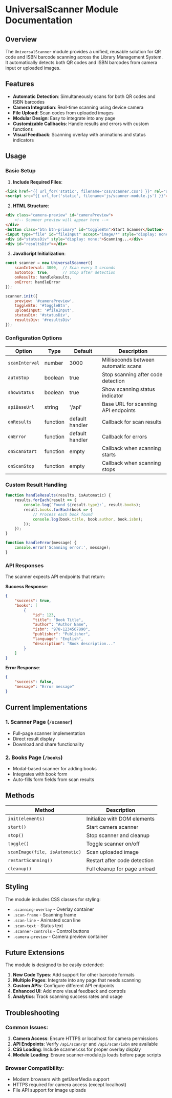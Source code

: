 # UniversalScanner Module Documentation

## Overview
The `UniversalScanner` module provides a unified, reusable solution for QR code and ISBN barcode scanning across the Library Management System. It automatically detects both QR codes and ISBN barcodes from camera input or uploaded images.

## Features
- **Automatic Detection**: Simultaneously scans for both QR codes and ISBN barcodes
- **Camera Integration**: Real-time scanning using device camera
- **File Upload**: Scan codes from uploaded images
- **Modular Design**: Easy to integrate into any page
- **Customizable Callbacks**: Handle results and errors with custom functions
- **Visual Feedback**: Scanning overlay with animations and status indicators

## Usage

### Basic Setup

1. **Include Required Files**:
```html
<link href="{{ url_for('static', filename='css/scanner.css') }}" rel="stylesheet">
<script src="{{ url_for('static', filename='js/scanner-module.js') }}"></script>
```

2. **HTML Structure**:
```html
<div class="camera-preview" id="cameraPreview">
    <!-- Scanner preview will appear here -->
</div>
<button class="btn btn-primary" id="toggleBtn">Start Scanner</button>
<input type="file" id="fileInput" accept="image/*" style="display: none;">
<div id="statusDiv" style="display: none;">Scanning...</div>
<div id="resultsDiv"></div>
```

3. **JavaScript Initialization**:
```javascript
const scanner = new UniversalScanner({
    scanInterval: 3000,  // Scan every 3 seconds
    autoStop: true,      // Stop after detection
    onResults: handleResults,
    onError: handleError
});

scanner.init({
    preview: '#cameraPreview',
    toggleBtn: '#toggleBtn',
    uploadInput: '#fileInput',
    statusDiv: '#statusDiv',
    resultsDiv: '#resultsDiv'
});
```

### Configuration Options

| Option | Type | Default | Description |
|--------|------|---------|-------------|
| `scanInterval` | number | 3000 | Milliseconds between automatic scans |
| `autoStop` | boolean | true | Stop scanning after code detection |
| `showStatus` | boolean | true | Show scanning status indicator |
| `apiBaseUrl` | string | '/api' | Base URL for scanning API endpoints |
| `onResults` | function | default handler | Callback for scan results |
| `onError` | function | default handler | Callback for errors |
| `onScanStart` | function | empty | Callback when scanning starts |
| `onScanStop` | function | empty | Callback when scanning stops |

### Custom Result Handling

```javascript
function handleResults(results, isAutomatic) {
    results.forEach(result => {
        console.log(`Found ${result.type}:`, result.books);
        result.books.forEach(book => {
            // Process each book found
            console.log(book.title, book.author, book.isbn);
        });
    });
}

function handleError(message) {
    console.error('Scanning error:', message);
}
```

### API Responses

The scanner expects API endpoints that return:

**Success Response**:
```json
{
    "success": true,
    "books": [
        {
            "id": 123,
            "title": "Book Title",
            "author": "Author Name",
            "isbn": "978-1234567890",
            "publisher": "Publisher",
            "language": "English",
            "description": "Book description..."
        }
    ]
}
```

**Error Response**:
```json
{
    "success": false,
    "message": "Error message"
}
```

## Current Implementations

### 1. Scanner Page (`/scanner`)
- Full-page scanner implementation
- Direct result display
- Download and share functionality

### 2. Books Page (`/books`) 
- Modal-based scanner for adding books
- Integrates with book form
- Auto-fills form fields from scan results

## Methods

| Method | Description |
|--------|-------------|
| `init(elements)` | Initialize with DOM elements |
| `start()` | Start camera scanner |
| `stop()` | Stop scanner and cleanup |
| `toggle()` | Toggle scanner on/off |
| `scanImage(file, isAutomatic)` | Scan uploaded image |
| `restartScanning()` | Restart after code detection |
| `cleanup()` | Full cleanup for page unload |

## Styling

The module includes CSS classes for styling:
- `.scanning-overlay` - Overlay container
- `.scan-frame` - Scanning frame
- `.scan-line` - Animated scan line
- `.scan-text` - Status text
- `.scanner-controls` - Control buttons
- `.camera-preview` - Camera preview container

## Future Extensions

The module is designed to be easily extended:

1. **New Code Types**: Add support for other barcode formats
2. **Multiple Pages**: Integrate into any page that needs scanning
3. **Custom APIs**: Configure different API endpoints
4. **Enhanced UI**: Add more visual feedback and controls
5. **Analytics**: Track scanning success rates and usage

## Troubleshooting

### Common Issues:
1. **Camera Access**: Ensure HTTPS or localhost for camera permissions
2. **API Endpoints**: Verify `/api/scan/qr` and `/api/scan/isbn` are available
3. **CSS Loading**: Include scanner.css for proper overlay display
4. **Module Loading**: Ensure scanner-module.js loads before page scripts

### Browser Compatibility:
- Modern browsers with getUserMedia support
- HTTPS required for camera access (except localhost)
- File API support for image uploads
